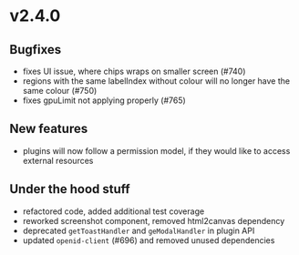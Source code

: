 # v2.4.0

## Bugfixes

- fixes UI issue, where chips wraps on smaller screen (#740)
- regions with the same labelIndex without colour will no longer have the same colour (#750)
- fixes gpuLimit not applying properly (#765)

## New features

- plugins will now follow a permission model, if they would like to access external resources

## Under the hood stuff

- refactored code, added additional test coverage
- reworked screenshot component, removed html2canvas dependency
- deprecated `getToastHandler` and `geModalHandler` in plugin API
- updated `openid-client` (#696) and removed unused dependencies
